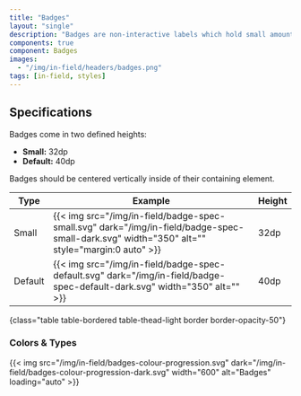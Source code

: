 ```yaml
---
title: "Badges"
layout: "single"
description: "Badges are non-interactive labels which hold small amounts of information."
components: true
component: Badges
images:
  - "/img/in-field/headers/badges.png"
tags: [in-field, styles]
---
```


## Specifications

Badges come in two defined heights:

- **Small:** 32dp
- **Default:** 40dp

Badges should be centered vertically inside of their containing element.

<!-- prettier-ignore-start -->
| Type    | Example                                                                                                                                | Height |
|---------| -------------------------------------------------------------------------------------------------------------------------------------- | ------ |
| Small   | {{< img src="/img/in-field/badge-spec-small.svg" dark="/img/in-field/badge-spec-small-dark.svg" width="350" alt="" style="margin:0 auto" >}} | 32dp   |
| Default | {{< img src="/img/in-field/badge-spec-default.svg" dark="/img/in-field/badge-spec-default-dark.svg" width="350" alt="" >}}            | 40dp   |
{class="table table-bordered table-thead-light border border-opacity-50"}
<!-- prettier-ignore-end -->

### Colors & Types

{{< img src="/img/in-field/badges-colour-progression.svg" dark="/img/in-field/badges-colour-progression-dark.svg" width="600" alt="Badges" loading="auto" >}}

